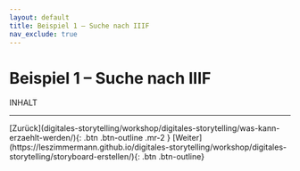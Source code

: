```yaml
---
layout: default
title: Beispiel 1 – Suche nach IIIF
nav_exclude: true
---
```


# Beispiel 1 – Suche nach IIIF

INHALT

---

<span class="fs-8">
[Zurück](digitales-storytelling/workshop/digitales-storytelling/was-kann-erzaehlt-werden/){: .btn .btn-outline .mr-2 } 
</span>
<span class="fs-8">
[Weiter](https://leszimmermann.github.io/digitales-storytelling/workshop/digitales-storytelling/storyboard-erstellen/){: .btn .btn-outline}
</span>